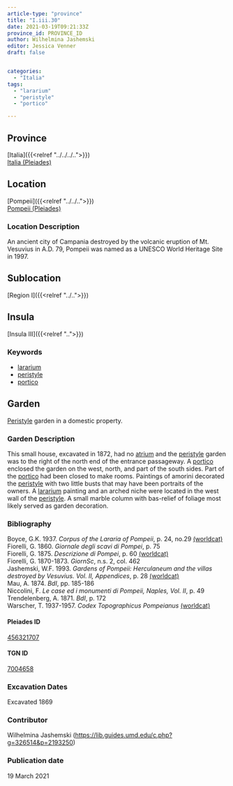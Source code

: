 ```yaml
---
article-type: "province"
title: "I.iii.30"
date: 2021-03-19T09:21:33Z
province_id: PROVINCE_ID
author: Wilhelmina Jashemski
editor: Jessica Venner
draft: false


categories:
  - "Italia"
tags:
  - "lararium"
  - "peristyle"
  - "portico"

---
```


## Province
[Italia]({{<relref "../../../..">}}) \
[Italia (Pleiades)](https://pleiades.stoa.org/places/1052)

## Location
[Pompeii]({{<relref "../../..">}}) \
[Pompeii (Pleiades)](https://pleiades.stoa.org/places/433032)


### Location Description
An ancient city of Campania destroyed by the volcanic eruption of Mt. Vesuvius in A.D. 79, Pompeii was named as a UNESCO World Heritage Site in 1997.

## Sublocation
[Region I]({{<relref "../..">}})
## Insula
[Insula III]({{<relref "..">}})

### Keywords
- [lararium](http://vocab.getty.edu/page/aat/300400600)
- [peristyle](http://vocab.getty.edu/page/aat/300080971)
- [portico](http://vocab.getty.edu/page/aat/300004145)

## Garden
[Peristyle](http://vocab.getty.edu/page/aat/300080971) garden in a domestic property.

### Garden Description
This small house, excavated in 1872, had no [atrium](http://vocab.getty.edu/page/aat/300004097) and the [peristyle](http://vocab.getty.edu/page/aat/300080971) garden was to the right of the north end of the entrance passageway. A [portico](http://vocab.getty.edu/page/aat/300004145) enclosed the garden on the west, north, and part of the south sides. Part of the [portico](http://vocab.getty.edu/page/aat/300004145) had been closed to make rooms. Paintings of amorini decorated the [peristyle](http://vocab.getty.edu/page/aat/300080971) with two little busts that may have been portraits of the owners. A [lararium](http://vocab.getty.edu/page/aat/300400600) painting and an arched niche were located in the west wall of the [peristyle](http://vocab.getty.edu/page/aat/300080971). A small marble column with bas-relief of foliage most likely served as garden decoration.

### Bibliography

Boyce, G.K. 1937. *Corpus of the Lararia of Pompeii*, p. 24, no.29 [(worldcat)](https://www.worldcat.org/title/corpus-of-the-lararia-of-pompeii/oclc/892026154&referer=brief_results)    
Fiorelli, G. 1860. *Giornale degli scavi di Pompei*, p. 75  
Fiorelli, G. 1875. *Descrizione di Pompei*, p. 60 [(worldcat)](https://www.worldcat.org/title/descrizione-di-pompei/oclc/9528380)     
Fiorelli, G. 1870-1873. *GiornSc*, n.s. 2, col. 462  
Jashemski, W.F. 1993. *Gardens of Pompeii: Herculaneum and the villas destroyed by Vesuvius. Vol. II, Appendices*, p. 28 [(worldcat)](https://www.worldcat.org/title/gardens-of-pompeii-herculaneum-and-the-villas-destroyed-by-vesuvius-volume-2-appendices/oclc/222353569)  
Mau, A. 1874. *BdI*, pp. 185-186  
Niccolini, F. *Le case ed i monumenti di Pompeii, Naples, Vol. II*, p. 49    
Trendelenberg, A. 1871. *BdI*, p. 172  
Warscher, T. 1937-1957. *Codex Topographicus Pompeianus* [(worldcat)](https://www.worldcat.org/title/codex-topographicus-pompeianus-1937-1957-and-undated/oclc/974375313&referer=brief_results)  


<!--#### Periodo ID-->

<!-- [PERIODO_ID](https://pleiades.stoa.org/places/PLEIADES_ID) -->

#### Pleiades ID
[456321707](https://pleiades.stoa.org/places/456321707)

#### TGN ID
[7004658](http://vocab.getty.edu/page/tgn/7004658)

###  Excavation Dates
Excavated 1869

### Contributor
Wilhelmina Jashemski (https://lib.guides.umd.edu/c.php?g=326514&p=2193250)


### Publication date
19 March 2021
<!-- Format: dd MONTH_NAME yyyy -->

<!-- DATE -->
